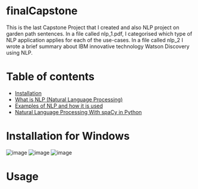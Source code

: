 # finalCapstone
This is the last Capstone Project that I created and also NLP project on garden path sentences.
In a file called nlp_1.pdf, I categorised which type of NLP application applies for
each of the use-cases. In a file called nlp_2 I wrote a brief summary about IBM innovative technology Watson Discovery using NLP.
# Table of contents
* [Installation]()
 * [What is NLP (Natural Language Processing)](https://en.wikipedia.org/wiki/Natural_language_processing)
 * [Examples of NLP and how it is used](https://www.wonderflow.ai/blog/natural-language-processing-examples)
 * [Natural Language Processing With spaCy in Python](https://realpython.com/natural-language-processing-spacy-python/#:~:text=spaCy%20is%20a%20free%2C%20open,general%2Dpurpose%20natural%20language%20processing.)
# Installation for Windows
![image](https://user-images.githubusercontent.com/127347872/236679858-656ee4ed-05d0-4ee0-a794-90b4d4613fd1.png)
![image](https://user-images.githubusercontent.com/127347872/236679795-6484e809-b20d-4e73-9d68-173a1cafb849.png)
![image](https://user-images.githubusercontent.com/127347872/236679905-22f9da35-12be-4bd8-a57a-ed4fb1024272.png)
# Usage
